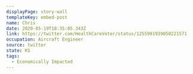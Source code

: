 ```yaml
---
displayPage: story-wall
templateKey: embed-post
name: Chris
date: 2020-05-19T18:35:05.343Z
link: https://twitter.com/HealthCareVoter/status/1255991939050221571
occupation: Aircraft Engineer
source: twitter
state: KS
tags:
  - Economically Impacted
---
```

